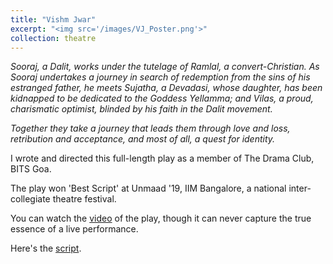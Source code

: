 ```yaml
---
title: "Vishm Jwar"
excerpt: "<img src='/images/VJ_Poster.png'>"
collection: theatre
---
```


*Sooraj, a Dalit, works under the tutelage of Ramlal, a convert-Christian. As Sooraj undertakes a journey in search of redemption from the sins of his estranged father, he meets Sujatha, a Devadasi, whose daughter, has been kidnapped to be dedicated to the Goddess Yellamma; and Vilas, a proud, charismatic optimist, blinded by his faith in the Dalit movement.* 

*Together they take a journey that leads them through love and loss, retribution and acceptance, and most of all, a quest for identity.* 

I wrote and directed this full-length play as a member of The Drama Club, BITS Goa.

The play won 'Best Script' at Unmaad '19, IIM Bangalore, a national inter-collegiate theatre festival. 

You can watch the <a href="https://www.youtube.com/watch?v=BKmcPpf3GNQ">video</a> of the play, though it can never capture the true essence of a live performance.

Here's the <a href="https://raks0009.github.io/VJ_script.pdf">script</a>.
